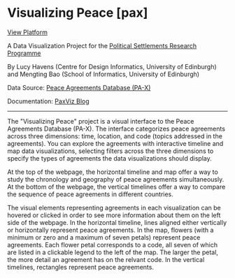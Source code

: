 # Visualizing Peace [pax]
[View Platform](https://thegoose20.github.io/pax/)

A Data Visualization Project for the [Political Settlements Research Programme](http://www.politicalsettlements.org/)

By Lucy Havens (Centre for Design Informatics, University of Edinburgh) and Mengting Bao (School of Informatics, University of Edinburgh)

Data Source: [Peace Agreements Database (PA-X)](www.peaceagreements.org/search)

Documentation: [PaxViz Blog](https://paxviz.wordpress.com/)

***

The "Visualizing Peace" project is a visual interface to the Peace Agreements Database (PA-X).  The interface categorizes peace agreements across three dimensions: time, location, and code (topics addressed in the agreements).  You can explore the agreements with interactive timeline and map data visualizations, selecting filters across the three dimensions to specify the types of agreements the data visualizations should display.  

At the top of the webpage, the horizontal timeline and map offer a way to study the chronology and geography of peace agreements simultaneously.  At the bottom of the webpage, the vertical timelines offer a way to compare the sequence of peace agreements in different countries.

The visual elements representing agreements in each visualization can be hovered or clicked in order to see more information about them on the left side of the webpage.  In the horizontal timeline, lines aligned either vertically or horizontally represent peace agreements.  In the map, flowers (with a minimum or zero and a maximum of seven petals) represent peace agreements.  Each flower petal corresponds to a code, all seven of which are listed in a clickable legend to the left of the map.  The larger the petal, the more detail an agreement  has on the relvant code.  In the vertical timelines, rectangles represent peace agreements.
